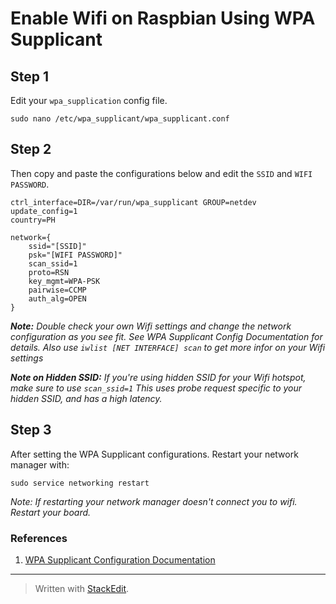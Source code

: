 
# Enable Wifi on Raspbian Using WPA Supplicant

## Step 1
Edit your `wpa_supplication` config file.

    sudo nano /etc/wpa_supplicant/wpa_supplicant.conf 
    
## Step 2
Then copy and paste the configurations below and edit the `SSID` and `WIFI PASSWORD`.

    ctrl_interface=DIR=/var/run/wpa_supplicant GROUP=netdev
    update_config=1
    country=PH
    
    network={
        ssid="[SSID]"
        psk="[WIFI PASSWORD]"
        scan_ssid=1
        proto=RSN
        key_mgmt=WPA-PSK
        pairwise=CCMP
        auth_alg=OPEN
    }

***Note:** Double check your own Wifi settings and change the network configuration as you see fit. See WPA Supplicant Config Documentation for details. Also use `iwlist [NET INTERFACE] scan` to get more infor on your Wifi settings*

***Note on Hidden SSID:** If you're using hidden SSID for your Wifi hotspot, make sure to use `scan_ssid=1` This uses probe request specific to your hidden SSID, and has a high latency.*

## Step 3
After setting the WPA Supplicant configurations. Restart your network manager with:

    sudo service networking restart

*Note: If restarting your network manager doesn't connect you to wifi. Restart your board.*

### References

1. [WPA Supplicant Configuration Documentation](http://w1.fi/cgit/hostap/plain/wpa_supplicant/wpa_supplicant.conf)

---
> Written with [StackEdit](https://stackedit.io/).
<!--stackedit_data:
eyJoaXN0b3J5IjpbLTEwOTM2NjEzMzEsLTE2MjYwNDY5NjIsLT
E1NTQ5MDkxODMsLTE4ODY1OTYzMjhdfQ==
-->